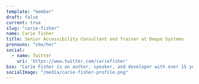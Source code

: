 ```yaml
---
template: "member"
draft: false
current: true
slug: "carie-fisher"
name: Carie Fisher
title: Senior Accessibility Consultant and Trainer at Deque Systems
pronouns: "she/her"
social:
  - name: Twitter
    uri: 'https://www.twitter.com/cariefisher'
bio: "Carie Fisher is an author, speaker, and developer with over 15 years of tech experience who is passionate about the intersection of front-end code and UX, digital accessibility, and diversity in technology. Carie works as a Senior Accessibility Consultant and Trainer at Deque Systems while also pursuing her Ph.D. in Human-Computer Interactions at Iowa State University."
socialImage: "/media/carie-fisher-profile.png"
---
```

